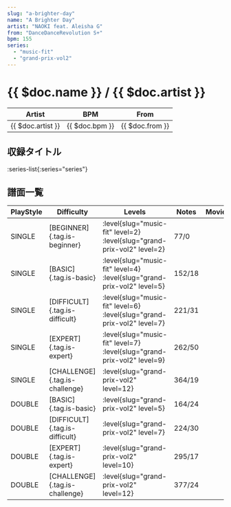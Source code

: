 ```yaml
---
slug: "a-brighter-day"
name: "A Brighter Day"
artist: "NAOKI feat. Aleisha G"
from: "DanceDanceRevolution S+"
bpm: 155
series:
  - "music-fit"
  - "grand-prix-vol2"
---
```


# {{ $doc.name }} / {{ $doc.artist }}

|Artist|BPM|From|
|------|---|----|
|{{ $doc.artist }}|{{ $doc.bpm }}|{{ $doc.from }}|

## 収録タイトル

:series-list{:series="series"}

## 譜面一覧

|PlayStyle|Difficulty|Levels|Notes|Movie|
|---------|----------|------|-----|-----|
|SINGLE|[BEGINNER]{.tag.is-beginner}|<div class="field is-grouped is-grouped-multiline"> :level{slug="music-fit" level=2} :level{slug="grand-prix-vol2" level=2}</div>|77/0||
|SINGLE|[BASIC]{.tag.is-basic}|<div class="field is-grouped is-grouped-multiline"> :level{slug="music-fit" level=4} :level{slug="grand-prix-vol2" level=5}</div>|152/18||
|SINGLE|[DIFFICULT]{.tag.is-difficult}|<div class="field is-grouped is-grouped-multiline"> :level{slug="music-fit" level=6} :level{slug="grand-prix-vol2" level=7}</div>|221/31||
|SINGLE|[EXPERT]{.tag.is-expert}|<div class="field is-grouped is-grouped-multiline"> :level{slug="music-fit" level=7} :level{slug="grand-prix-vol2" level=9}</div>|262/50||
|SINGLE|[CHALLENGE]{.tag.is-challenge}|<div class="field is-grouped is-grouped-multiline"> :level{slug="grand-prix-vol2" level=12}</div>|364/19||
|DOUBLE|[BASIC]{.tag.is-basic}|<div class="field is-grouped is-grouped-multiline"> :level{slug="grand-prix-vol2" level=5}</div>|164/24||
|DOUBLE|[DIFFICULT]{.tag.is-difficult}|<div class="field is-grouped is-grouped-multiline"> :level{slug="grand-prix-vol2" level=7}</div>|224/30||
|DOUBLE|[EXPERT]{.tag.is-expert}|<div class="field is-grouped is-grouped-multiline"> :level{slug="grand-prix-vol2" level=10}</div>|295/17||
|DOUBLE|[CHALLENGE]{.tag.is-challenge}|<div class="field is-grouped is-grouped-multiline"> :level{slug="grand-prix-vol2" level=12}</div>|377/24||
